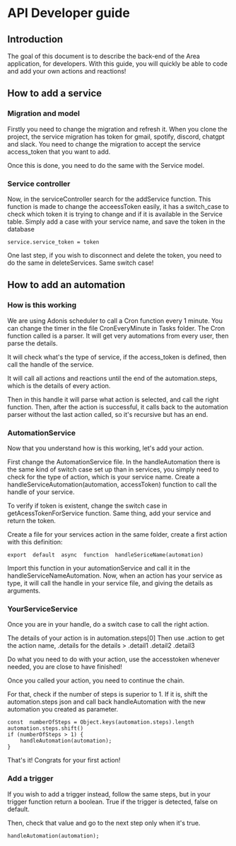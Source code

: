# API Developer guide

  

## Introduction

  

The goal of this document is to describe the back-end of the Area application, for developers.
With this guide, you will quickly be able to code and add your own actions and reactions!

  

## How to add a service

### Migration and model

Firstly you need to change the migration and refresh it. When you clone the project, the service migration has token for gmail, spotify, discord, chatgpt and slack.
You need to change the migration to accept the service access_token that you want to add.

Once this is done, you need to do the same with the Service model.
  

### Service controller

Now, in the serviceController search for the addService function. This function is made to change the acceessToken easily, it has a switch_case to check which token it is trying to change and if it is available in the Service table.
Simply add a case with your service name, and save the token in the database

    service.service_token = token

One last step, if you wish to disconnect and delete the token, you need to do the same in deleteServices.
Same switch case!


## How to add an automation

### How is this working

We are using Adonis scheduler to call a Cron function every 1 minute. You can change the timer in the file CronEveryMinute in Tasks folder.
The Cron function called is a parser. It will get very automations from every user, then parse the details.

It will check what's the type of service, if the access_token is defined, then call the handle of the service.

It will call all actions and reactions until the end of the automation.steps, which is the details of every action.

Then in this handle it will parse what action is selected, and call the right function. Then, after the action is successful, it calls back to the automation parser without the last action called, so it's recursive but has an end.
  

### AutomationService

Now that you understand how is this working, let's add your action.

First change the AutomationService file.
In the handleAutomation there is the same kind of switch case set up than in services, you simply need to check for the type of action, which is your service name. Create a handleServiceAutomation(automation, accessToken) function to call the handle of your service.

To verify if token is existent, change the switch case in getAcessTokenForService function. Same thing, add your service and return the token.

Create a file for your services action in the same folder, create a first action with this definition:

    export  default  async  function  handleSericeName(automation)

 Import this function in your automationService and call it in the handleServiceNameAutomation.
 Now, when an action has your service as type, it will call the handle in your service file, and giving the details as arguments.
 
### YourServiceService

Once you are in your handle, do a switch case to call the right action.

The details of your action is in automation.steps[0]
Then use .action to get the action name, .details for the details > .detail1 .detail2 .detail3

Do what you need to do with your action, use the accesstoken whenever needed, you are close to have finished!

Once you called your action, you need to continue the chain.

For that, check if the number of steps is superior to 1. If it is, shift the automation.steps json and call back handleAutomation with the new automation you created as parameter.

    const  numberOfSteps = Object.keys(automation.steps).length
    automation.steps.shift()
    if (numberOfSteps > 1) {
	    handleAutomation(automation);
    }

That's it! Congrats for your first action!

### Add a trigger

If you wish to add a trigger instead, follow the same steps, but in your trigger function return a boolean.
True if the trigger is detected, false on default.

Then, check that value and go to the next step only when it's true.

    handleAutomation(automation);
